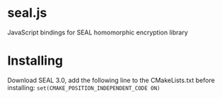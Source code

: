 # seal.js
JavaScript bindings for SEAL homomorphic encryption library

# Installing
Download SEAL 3.0, add the following line to the CMakeLists.txt before installing: `set(CMAKE_POSITION_INDEPENDENT_CODE ON)`
